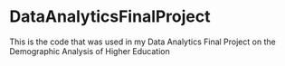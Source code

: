 # DataAnalyticsFinalProject
This is the code that was used in my Data Analytics Final Project on the Demographic Analysis of Higher Education
